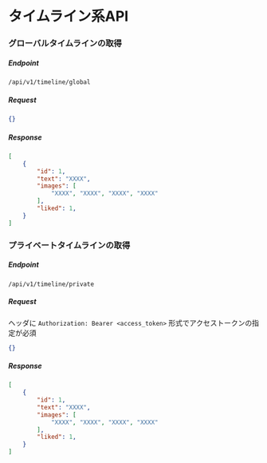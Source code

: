 # タイムライン系API

### グローバルタイムラインの取得

##### Endpoint

```
/api/v1/timeline/global
```

##### Request

```json
{}
```

##### Response

```json
[
    {
        "id": 1,
        "text": "XXXX",
        "images": [
            "XXXX", "XXXX", "XXXX", "XXXX"
        ],
        "liked": 1,
    }
]
```

### プライベートタイムラインの取得

##### Endpoint

```
/api/v1/timeline/private
```

##### Request

ヘッダに `Authorization: Bearer <access_token>` 形式でアクセストークンの指定が必須

```json
{}
```

##### Response

```json
[
    {
        "id": 1,
        "text": "XXXX",
        "images": [
            "XXXX", "XXXX", "XXXX", "XXXX"
        ],
        "liked": 1,
    }
]
```